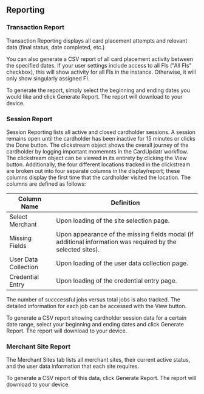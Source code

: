 ## Reporting

### Transaction Report

Transaction Reporting displays all card placement attempts and relevant data (final status, date completed, etc.)

You can also generate a CSV report of all card placement activity between the specified dates. If your user settings include access to all FIs ("All FIs" checkbox), this will show activity for all FIs in the instance. Otherwise, it will only show singularly assigned FI.

To generate the report, simply select the beginning and ending dates you would like and click Generate Report. The report will download to your device.

### Session Report

Session Reporting lists all active and closed cardholder sessions. A session remains open until the cardholder has been inactive for 15 minutes or clicks the Done button. 
The clickstream object shows the overall journey of the cardholder by logging important momemnts in the CardUpdatr workflow. The clickstream object can be viewed in its entirety by clicking the View button. Additionally, the four different locations tracked in the clickstream are broken out into four separate columns in the display/report; these columns display the first time that the cardholder visited the location. The columns are defined as follows: 

| Column Name | Definition |
|----------|----------|
| Select Merchant | Upon loading of the site selection page. |
| Missing Fields | Upon appearance of the missing fields modal (if additional information was required by the selected sites). |
| User Data Collection | Upon loading of the user data collection page. |
| Credential Entry | Upon loading of the credential entry page. |

The number of succcessful jobs versus total jobs is also tracked. The detailed information for each job can be accessed with the View button.

To generate a CSV report showing cardholder session data for a certain date range, select your beginning and ending dates and click Generate Report. The report will download to your device.

### Merchant Site Report
The Merchant Sites tab lists all merchant sites, their current active status, and the user data information that each site requires.

To generate a CSV report of this data, click Generate Report. The report will download to your device.
